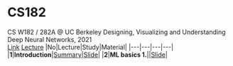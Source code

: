 # CS182
CS W182 / 282A @ UC Berkeley Designing, Visualizing and Understanding Deep Neural Networks, 2021<br/>
[Link](https://cs182sp21.github.io) [Lecture](https://www.youtube.com/playlist?list=PL_iWQOsE6TfVmKkQHucjPAoRtIJYt8a5A)
|No|Lecture|Study|Material|
|---|---|---|---|
|**1**|**Introduction**|[Summary](https://github.com/seonghunn/CS182/issues/1#issue-1167521550)|[Slide](https://cs182sp21.github.io/static/slides/lec-1.pdf)|
|**2**|**ML basics 1.**||[Slide](https://cs182sp21.github.io/static/slides/lec-2.pdf)|
